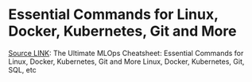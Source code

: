 # Essential Commands for Linux, Docker, Kubernetes, Git and More

[Source LINK](https://levelup.gitconnected.com/the-ultimate-mlops-cheatsheet-essential-commands-for-linux-docker-kubernetes-git-and-more-924b9434dc95): The Ultimate MLOps Cheatsheet: Essential Commands for Linux, Docker, Kubernetes, Git and More
Linux, Docker, Kubernetes, Git, SQL, etc